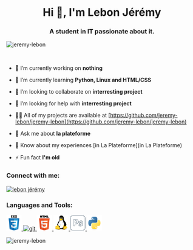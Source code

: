
<h1 align="center">Hi 👋, I'm Lebon Jérémy</h1>
<h3 align="center">A student in IT passionate about it.</h3>

<p align="left"> <img src="https://komarev.com/ghpvc/?username=jeremy-lebon&label=Profile%20views&color=0e75b6&style=flat" alt="jeremy-lebon" /> </p>

<p align="left"> <a href="https://twitter.com/" target="blank"><img src="https://img.shields.io/twitter/follow/?logo=twitter&style=for-the-badge" alt="" /></a> </p>

- 🔭 I’m currently working on **nothing**

- 🌱 I’m currently learning **Python, Linux and HTML/CSS**

- 👯 I’m looking to collaborate on **interresting project**

- 🤝 I’m looking for help with **interresting project**

- 👨‍💻 All of my projects are available at [https://github.com/jeremy-lebon/jeremy-lebon](https://github.com/jeremy-lebon/jeremy-lebon)

- 💬 Ask me about **la plateforme**

- 📄 Know about my experiences [in La Plateforme](in La Plateforme)

- ⚡ Fun fact **I'm old**

<h3 align="left">Connect with me:</h3>
<p align="left">
<a href="https://linkedin.com/in/lebon-jérémy-81a498220" target="blank"><img align="center" src="https://raw.githubusercontent.com/rahuldkjain/github-profile-readme-generator/master/src/images/icons/Social/linked-in-alt.svg" alt="lebon jérémy" height="30" width="40" /></a>
</p>

<h3 align="left">Languages and Tools:</h3>
<p align="left"> <a href="https://www.w3schools.com/css/" target="_blank" rel="noreferrer"> <img src="https://raw.githubusercontent.com/devicons/devicon/master/icons/css3/css3-original-wordmark.svg" alt="css3" width="40" height="40"/> </a> <a href="https://git-scm.com/" target="_blank" rel="noreferrer"> <img src="https://www.vectorlogo.zone/logos/git-scm/git-scm-icon.svg" alt="git" width="40" height="40"/> </a> <a href="https://www.w3.org/html/" target="_blank" rel="noreferrer"> <img src="https://raw.githubusercontent.com/devicons/devicon/master/icons/html5/html5-original-wordmark.svg" alt="html5" width="40" height="40"/> </a> <a href="https://www.linux.org/" target="_blank" rel="noreferrer"> <img src="https://raw.githubusercontent.com/devicons/devicon/master/icons/linux/linux-original.svg" alt="linux" width="40" height="40"/> </a> <a href="https://www.photoshop.com/en" target="_blank" rel="noreferrer"> <img src="https://raw.githubusercontent.com/devicons/devicon/master/icons/photoshop/photoshop-line.svg" alt="photoshop" width="40" height="40"/> </a> <a href="https://www.python.org" target="_blank" rel="noreferrer"> <img src="https://raw.githubusercontent.com/devicons/devicon/master/icons/python/python-original.svg" alt="python" width="40" height="40"/> </a> </p>

<p><img align="center" src="https://github-readme-stats.vercel.app/api/top-langs?username=jeremy-lebon&show_icons=true&locale=en&layout=compact" alt="jeremy-lebon" /></p>


